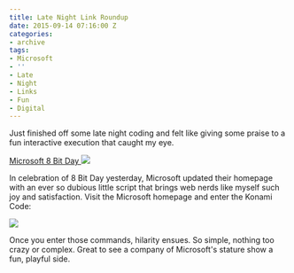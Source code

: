 ```yaml
---
title: Late Night Link Roundup
date: 2015-09-14 07:16:00 Z
categories:
- archive
tags:
- Microsoft
- ''
- Late
- Night
- Links
- Fun
- Digital
---
```


Just finished off some late night coding and felt like giving some praise to a fun interactive execution that caught my eye.

[ Microsoft 8 Bit Day ](http://microsoft.com)
![](./8BITDAy.png)

In celebration of 8 Bit Day yesterday, Microsoft updated their homepage with an ever so dubious little script that brings web nerds like myself such joy and satisfaction. Visit the Microsoft homepage and enter the Konami Code:

![](./nUjAyVw.png)

Once you enter those commands, hilarity ensues. So simple, nothing too crazy or complex. Great to see a company of Microsoft's stature show a fun, playful side.
